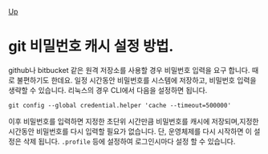 [Up](./index.md)

# git 비밀번호 캐시 설정 방법.

github나 bitbucket 같은 원격 저장소를 사용할 경우 비밀번호 입력을 요구 합니다. 때로 불편하기도 한데요. 일정 시간동안 비밀번호를 시스템에 저장하고, 비밀번호 입력을 생략할 수 있습니다. 리눅스의 경우 CLI에서 다음을 설정하면 됩니다.

```shell
git config --global credential.helper 'cache --timeout=500000'
```

이후 비밀번호를 입력하면 지정한 초단위 시간만큼 비밀번호를 캐시에 저장되며,지정한 시간동안 비밀번호를 다시 입력할 필요가 없습니다. 단, 운영체제를 다시 시작하면 이 설정은 삭제 됩니다. `.profile` 등에 설정하여 로그인시마다 설정 할 수 있습니다.

